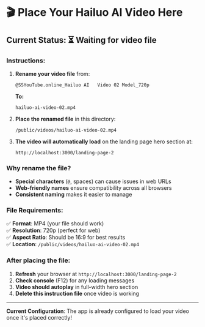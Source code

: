 # 🎬 Place Your Hailuo AI Video Here

## Current Status: ⏳ Waiting for video file

### Instructions:

1. **Rename your video file** from:
   ```
   @SSYouTube.online_Hailuo AI   Video 02 Model_720p
   ```
   
   **To:**
   ```
   hailuo-ai-video-02.mp4
   ```

2. **Place the renamed file** in this directory:
   ```
   /public/videos/hailuo-ai-video-02.mp4
   ```

3. **The video will automatically load** on the landing page hero section at:
   ```
   http://localhost:3000/landing-page-2
   ```

### Why rename the file?

- **Special characters** (`@`, spaces) can cause issues in web URLs
- **Web-friendly names** ensure compatibility across all browsers
- **Consistent naming** makes it easier to manage

### File Requirements:

✅ **Format**: MP4 (your file should work)  
✅ **Resolution**: 720p (perfect for web)  
✅ **Aspect Ratio**: Should be 16:9 for best results  
✅ **Location**: `/public/videos/hailuo-ai-video-02.mp4`  

### After placing the file:

1. **Refresh** your browser at `http://localhost:3000/landing-page-2`
2. **Check console** (F12) for any loading messages
3. **Video should autoplay** in full-width hero section
4. **Delete this instruction file** once video is working

---

**Current Configuration**: The app is already configured to load your video once it's placed correctly!
